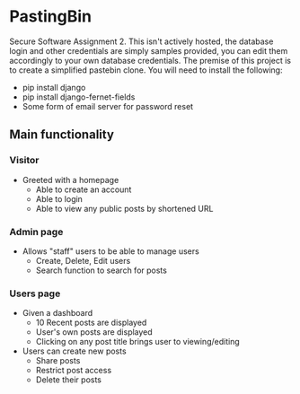 # PastingBin
Secure Software Assignment 2. This isn't actively hosted, the database login and other credentials are simply samples provided, you can edit them accordingly to your own database credentials.
The premise of this project is to create a simplified pastebin clone. You will need to install the following:
- pip install django
- pip install django-fernet-fields
- Some form of email server for password reset


## Main functionality
### Visitor
- Greeted with a homepage
	- Able to create an account
	- Able to login
	- Able to view any public posts by shortened URL
### Admin page
- Allows "staff" users to be able to manage users
  - Create, Delete, Edit users
  - Search function to search for posts
### Users page
- Given a dashboard
  - 10 Recent posts are displayed
  - User's own posts are displayed
  - Clicking on any post title brings user to viewing/editing
- Users can create new posts
  - Share posts
  - Restrict post access
  - Delete their posts
